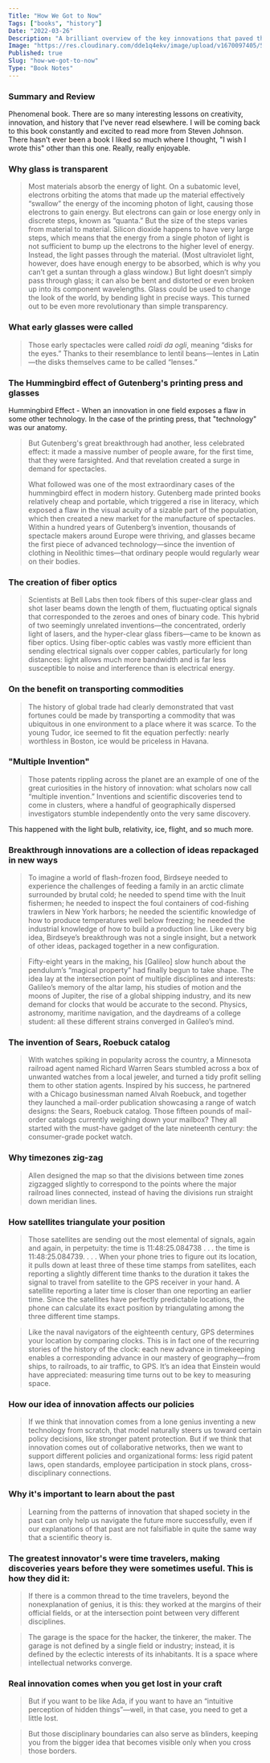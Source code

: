 ```yaml
---
Title: "How We Got to Now"
Tags: ["books", "history"]
Date: "2022-03-26"
Description: "A brilliant overview of the key innovations that paved the way for others to build upon. Truly explains 'how we got to now.'"
Image: "https://res.cloudinary.com/dde1q4ekv/image/upload/v1670097405/512mgCAgJQL_p7z8qj.jpg"
Published: true
Slug: "how-we-got-to-now"
Type: "Book Notes"
---
```

### Summary and Review
Phenomenal book. There are so many interesting lessons on creativity, innovation, and history that I've never read elsewhere. I will be coming back to this book constantly and excited to read more from Steven Johnson. There hasn't ever been a book I liked so much where I thought, "I wish I wrote this" other than this one. Really, really enjoyable.

### Why glass is transparent
> Most materials absorb the energy of light. On a subatomic level, electrons orbiting the atoms that made up the material effectively “swallow” the energy of the incoming photon of light, causing those electrons to gain energy. But electrons can gain or lose energy only in discrete steps, known as “quanta.” But the size of the steps varies from material to material. Silicon dioxide happens to have very large steps, which means that the energy from a single photon of light is not sufficient to bump up the electrons to the higher level of energy. Instead, the light passes through the material. (Most ultraviolet light, however, does have enough energy to be absorbed, which is why you can’t get a suntan through a glass window.) But light doesn’t simply pass through glass; it can also be bent and distorted or even broken up into its component wavelengths. Glass could be used to change the look of the world, by bending light in precise ways. This turned out to be even more revolutionary than simple transparency.

### What early glasses were called
> Those early spectacles were called *roidi da ogli*, meaning “disks for the eyes.” Thanks to their resemblance to lentil beans—lentes in Latin—the disks themselves came to be called “lenses.”

### The Hummingbird effect of Gutenberg's printing press and glasses
Hummingbird Effect - When an innovation in one field exposes a flaw in some other technology. In the case of the printing press, that "technology" was our anatomy.

> But Gutenberg's great breakthrough had another, less celebrated effect: it made a massive number of people aware, for the first time, that they were farsighted. And that revelation created a surge in demand for spectacles.
>
> What followed was one of the most extraordinary cases of the hummingbird effect in modern history. Gutenberg made printed books relatively cheap and portable, which triggered a rise in literacy, which exposed a flaw in the visual acuity of a sizable part of the population, which then created a new market for the manufacture of spectacles. Within a hundred years of Gutenberg’s invention, thousands of spectacle makers around Europe were thriving, and glasses became the first piece of advanced technology—since the invention of clothing in Neolithic times—that ordinary people would regularly wear on their bodies.

### The creation of fiber optics
> Scientists at Bell Labs then took fibers of this super-clear glass and shot laser beams down the length of them, fluctuating optical signals that corresponded to the zeroes and ones of binary code. This hybrid of two seemingly unrelated inventions—the concentrated, orderly light of lasers, and the hyper-clear glass fibers—came to be known as fiber optics. Using fiber-optic cables was vastly more efficient than sending electrical signals over copper cables, particularly for long distances: light allows much more bandwidth and is far less susceptible to noise and interference than is electrical energy.

### On the benefit on transporting commodities
> The history of global trade had clearly demonstrated that vast fortunes could be made by transporting a commodity that was ubiquitous in one environment to a place where it was scarce. To the young Tudor, ice seemed to fit the equation perfectly: nearly worthless in Boston, ice would be priceless in Havana.

### "Multiple Invention"
> Those patents rippling across the planet are an example of one of the great curiosities in the history of innovation: what scholars now call “multiple invention.” Inventions and scientific discoveries tend to come in clusters, where a handful of geographically dispersed investigators stumble independently onto the very same discovery.

This happened with the light bulb, relativity, ice, flight, and so much more.

### Breakthrough innovations are a collection of ideas repackaged in new ways

 > To imagine a world of flash-frozen food, Birdseye needed to experience the challenges of feeding a family in an arctic climate surrounded by brutal cold; he needed to spend time with the Inuit fishermen; he needed to inspect the foul containers of cod-fishing trawlers in New York harbors; he needed the scientific knowledge of how to produce temperatures well below freezing; he needed the industrial knowledge of how to build a production line. Like every big idea, Birdseye’s breakthrough was not a single insight, but a network of other ideas, packaged together in a new configuration.

 > Fifty-eight years in the making, his [Galileo] slow hunch about the pendulum’s “magical property” had finally begun to take shape. The idea lay at the intersection point of multiple disciplines and interests: Galileo’s memory of the altar lamp, his studies of motion and the moons of Jupiter, the rise of a global shipping industry, and its new demand for clocks that would be accurate to the second. Physics, astronomy, maritime navigation, and the daydreams of a college student: all these different strains converged in Galileo’s mind.

### The invention of Sears, Roebuck catalog
> With watches spiking in popularity across the country, a Minnesota railroad agent named Richard Warren Sears stumbled across a box of unwanted watches from a local jeweler, and turned a tidy profit selling them to other station agents. Inspired by his success, he partnered with a Chicago businessman named Alvah Roebuck, and together they launched a mail-order publication showcasing a range of watch designs: the Sears, Roebuck catalog. Those fifteen pounds of mail-order catalogs currently weighing down your mailbox? They all started with the must-have gadget of the late nineteenth century: the consumer-grade pocket watch.

### Why timezones zig-zag
> Allen designed the map so that the divisions between time zones zigzagged slightly to correspond to the points where the major railroad lines connected, instead of having the divisions run straight down meridian lines.

### How satellites triangulate your position
> Those satellites are sending out the most elemental of signals, again and again, in perpetuity: the time is 11:48:25.084738 . . . the time is 11:48:25.084739. . . . When your phone tries to figure out its location, it pulls down at least three of these time stamps from satellites, each reporting a slightly different time thanks to the duration it takes the signal to travel from satellite to the GPS receiver in your hand. A satellite reporting a later time is closer than one reporting an earlier time. Since the satellites have perfectly predictable locations, the phone can calculate its exact position by triangulating among the three different time stamps.

> Like the naval navigators of the eighteenth century, GPS determines your location by comparing clocks. This is in fact one of the recurring stories of the history of the clock: each new advance in timekeeping enables a corresponding advance in our mastery of geography—from ships, to railroads, to air traffic, to GPS. It’s an idea that Einstein would have appreciated: measuring time turns out to be key to measuring space.

### How our idea of innovation affects our policies
> If we think that innovation comes from a lone genius inventing a new technology from scratch, that model naturally steers us toward certain policy decisions, like stronger patent protection. But if we think that innovation comes out of collaborative networks, then we want to support different policies and organizational forms: less rigid patent laws, open standards, employee participation in stock plans, cross-disciplinary connections.

### Why it's important to learn about the past
> Learning from the patterns of innovation that shaped society in the past can only help us navigate the future more successfully, even if our explanations of that past are not falsifiable in quite the same way that a scientific theory is.

### The greatest innovator's were time travelers, making discoveries years before they were sometimes useful. This is how they did it:
> If there is a common thread to the time travelers, beyond the nonexplanation of genius, it is this: they worked at the margins of their official fields, or at the intersection point between very different disciplines.

> The garage is the space for the hacker, the tinkerer, the maker. The garage is not defined by a single field or industry; instead, it is defined by the eclectic interests of its inhabitants. It is a space where intellectual networks converge.

### Real innovation comes when you get lost in your craft
>But if you want to be like Ada, if you want to have an “intuitive perception of hidden things”—well, in that case, you need to get a little lost.

>But those disciplinary boundaries can also serve as blinders, keeping you from the bigger idea that becomes visible only when you cross those borders.
